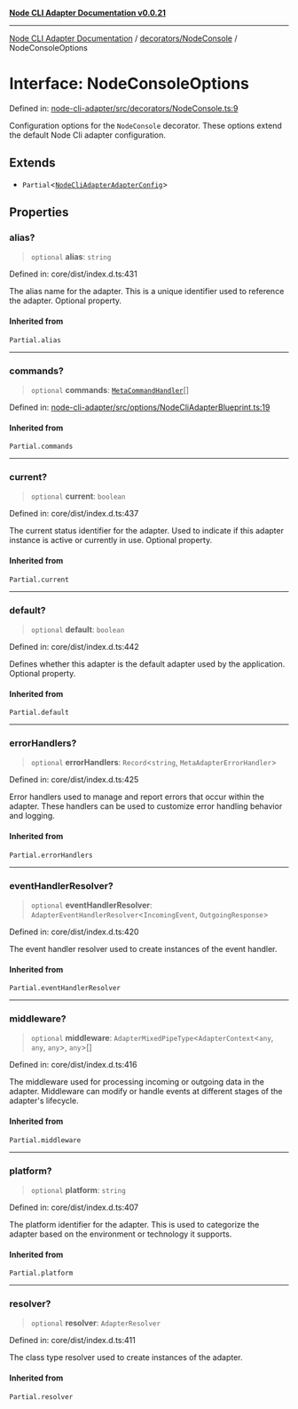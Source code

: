 [**Node CLI Adapter Documentation v0.0.21**](../../../README.md)

***

[Node CLI Adapter Documentation](../../../modules.md) / [decorators/NodeConsole](../README.md) / NodeConsoleOptions

# Interface: NodeConsoleOptions

Defined in: [node-cli-adapter/src/decorators/NodeConsole.ts:9](https://github.com/stonemjs/node-cli-adapter/blob/3323167ff73e7c9f811f72d8b7db77f6e1756f38/src/decorators/NodeConsole.ts#L9)

Configuration options for the `NodeConsole` decorator.
These options extend the default Node Cli adapter configuration.

## Extends

- `Partial`\<[`NodeCliAdapterAdapterConfig`](../../../options/NodeCliAdapterBlueprint/interfaces/NodeCliAdapterAdapterConfig.md)\>

## Properties

### alias?

> `optional` **alias**: `string`

Defined in: core/dist/index.d.ts:431

The alias name for the adapter.
This is a unique identifier used to reference the adapter.
Optional property.

#### Inherited from

`Partial.alias`

***

### commands?

> `optional` **commands**: [`MetaCommandHandler`](../../../declarations/interfaces/MetaCommandHandler.md)[]

Defined in: [node-cli-adapter/src/options/NodeCliAdapterBlueprint.ts:19](https://github.com/stonemjs/node-cli-adapter/blob/3323167ff73e7c9f811f72d8b7db77f6e1756f38/src/options/NodeCliAdapterBlueprint.ts#L19)

#### Inherited from

`Partial.commands`

***

### current?

> `optional` **current**: `boolean`

Defined in: core/dist/index.d.ts:437

The current status identifier for the adapter.
Used to indicate if this adapter instance is active or currently in use.
Optional property.

#### Inherited from

`Partial.current`

***

### default?

> `optional` **default**: `boolean`

Defined in: core/dist/index.d.ts:442

Defines whether this adapter is the default adapter used by the application.
Optional property.

#### Inherited from

`Partial.default`

***

### errorHandlers?

> `optional` **errorHandlers**: `Record`\<`string`, `MetaAdapterErrorHandler`\>

Defined in: core/dist/index.d.ts:425

Error handlers used to manage and report errors that occur within the adapter.
These handlers can be used to customize error handling behavior and logging.

#### Inherited from

`Partial.errorHandlers`

***

### eventHandlerResolver?

> `optional` **eventHandlerResolver**: `AdapterEventHandlerResolver`\<`IncomingEvent`, `OutgoingResponse`\>

Defined in: core/dist/index.d.ts:420

The event handler resolver used to create instances of the event handler.

#### Inherited from

`Partial.eventHandlerResolver`

***

### middleware?

> `optional` **middleware**: `AdapterMixedPipeType`\<`AdapterContext`\<`any`, `any`, `any`\>, `any`\>[]

Defined in: core/dist/index.d.ts:416

The middleware used for processing incoming or outgoing data in the adapter.
Middleware can modify or handle events at different stages of the adapter's lifecycle.

#### Inherited from

`Partial.middleware`

***

### platform?

> `optional` **platform**: `string`

Defined in: core/dist/index.d.ts:407

The platform identifier for the adapter.
This is used to categorize the adapter based on the environment or technology it supports.

#### Inherited from

`Partial.platform`

***

### resolver?

> `optional` **resolver**: `AdapterResolver`

Defined in: core/dist/index.d.ts:411

The class type resolver used to create instances of the adapter.

#### Inherited from

`Partial.resolver`
